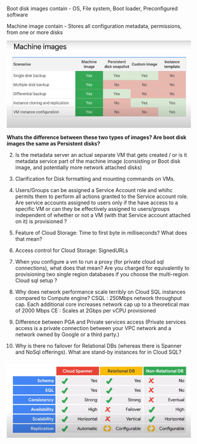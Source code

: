 Boot disk images contain - OS, File system, Boot loader, Preconfigured software 

Machine image contain - Stores all configuration metadata, permissions, from one or more disks 


<img src="https://github.com/paulowe/gcp/blob/main/captures/Capture%204.PNG"/>

**Whats the difference between these two types of images? Are boot disk images the same as Persistent disks?**


2. Is the metadata server an actual separate VM that gets created / or is it metadata service part of the machine image (consisting or Boot disk image, and potentially more network attached disks)

3. Clarification for Disk formatting and mounting commands on VMs.

4. Users/Groups can be assigned a Service Account role and whihc permits them to perform all actions granted to the Service account role. Are service accounts assigned to users only if the have access to a specific VM or can they be effectively assigned to users/groups independent of whether or not a VM (with that Service account attached on it) is provisioned ?

5. Feature of Cloud Storage: Time to first byte in milliseconds? What does that mean?

6. Access control for Cloud Storage: SignedURLs

7. When you configure a vm to run a proxy (for private cloud sql connections), what does that mean?
Are you charged for equivalently to provisioning two single region databases if you choose the multi-region Cloud sql setup ?


8. Why does network performance scale terribly on Cloud SQL instances compared to Compute engine?
CSQL : 250Mbps network throughput cap. Each additional core increases network cap up to a theoretical max of 2000 Mbps
CE : Scales at 2Gbps per vCPU provisioned

9. Difference between PGA and Private services access (Private services access is a private connection between your VPC network and a network owned by Google or a third party.)

10. Why is there no failover for Relational DBs (whereas there is Spanner and NoSql offerings). What are stand-by instances for in Cloud SQL?

<img src="https://github.com/paulowe/gcp/blob/main/captures/Capture%2012.PNG" />

